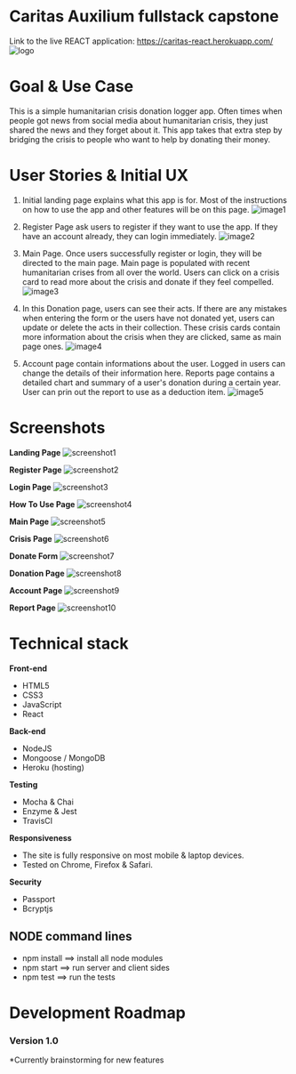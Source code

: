 # Caritas Auxilium fullstack capstone

Link to the live REACT application: https://caritas-react.herokuapp.com/
![logo](https://github.com/PeterAndreas77/caritas-auxilium-react/blob/master/images/logo.png)

# Goal & Use Case

This is a simple humanitarian crisis donation logger app. Often times when people got news from social media about humanitarian crisis, they just shared the news and they forget about it. This app takes that extra step by bridging the crisis to people who want to help by donating their money.

# User Stories & Initial UX

1. Initial landing page explains what this app is for. Most of the instructions on how to use the app and other features will be on this page.
   ![image1](https://github.com/PeterAndreas77/caritas-auxilium-react/blob/master/images/react-landing.jpg)

2. Register Page ask users to register if they want to use the app. If they have an account already, they can login immediately.
   ![image2](https://github.com/PeterAndreas77/caritas-auxilium-react/blob/master/images/react-reglog.jpg)

3. Main Page. Once users successfully register or login, they will be directed to the main page. Main page is populated with recent humanitarian crises from all over the world. Users can click on a crisis card to read more about the crisis and donate if they feel compelled.
   ![image3](https://github.com/PeterAndreas77/caritas-auxilium-react/blob/master/images/react-main.jpg)

4. In this Donation page, users can see their acts. If there are any mistakes when entering the form or the users have not donated yet, users can update or delete the acts in their collection. These crisis cards contain more information about the crisis when they are clicked, same as main page ones.
   ![image4](https://github.com/PeterAndreas77/caritas-auxilium-react/blob/master/images/react-donation.jpg)

5. Account page contain informations about the user. Logged in users can change the details of their information here. Reports page contains a detailed chart and summary of a user's donation during a certain year. User can prin out the report to use as a deduction item.
   ![image5](https://github.com/PeterAndreas77/caritas-auxilium-react/blob/master/images/react-accrep.jpg)

# Screenshots

**Landing Page**
![screenshot1](https://github.com/PeterAndreas77/caritas-auxilium-react/blob/master/images/screenshot-landing.png)

**Register Page**
![screenshot2](https://github.com/PeterAndreas77/caritas-auxilium-react/blob/master/images/screenshot-register.png)

**Login Page**
![screenshot3](https://github.com/PeterAndreas77/caritas-auxilium-react/blob/master/images/screenshot-login.png)

**How To Use Page**
![screenshot4](https://github.com/PeterAndreas77/caritas-auxilium-react/blob/master/images/screenshot-howto.png)

**Main Page**
![screenshot5](https://github.com/PeterAndreas77/caritas-auxilium-react/blob/master/images/screenshot-main.png)

**Crisis Page**
![screenshot6](https://github.com/PeterAndreas77/caritas-auxilium-react/blob/master/images/screenshot-crisis.png)

**Donate Form**
![screenshot7](https://github.com/PeterAndreas77/caritas-auxilium-react/blob/master/images/screenshot-donate.png)

**Donation Page**
![screenshot8](https://github.com/PeterAndreas77/caritas-auxilium-react/blob/master/images/screenshot-donation.png)

**Account Page**
![screenshot9](https://github.com/PeterAndreas77/caritas-auxilium-react/blob/master/images/screenshot-account.png)

**Report Page**
![screenshot10](https://github.com/PeterAndreas77/caritas-auxilium-react/blob/master/images/screenshot-report.png)

# Technical stack

**Front-end**

- HTML5
- CSS3
- JavaScript
- React

**Back-end**

- NodeJS
- Mongoose / MongoDB
- Heroku (hosting)

**Testing**

- Mocha & Chai
- Enzyme & Jest
- TravisCI

**Responsiveness**

- The site is fully responsive on most mobile & laptop devices.
- Tested on Chrome, Firefox & Safari.

**Security**

- Passport
- Bcryptjs

## NODE command lines

- npm install ==> install all node modules
- npm start ==> run server and client sides
- npm test ==> run the tests

# Development Roadmap

### Version 1.0

\*Currently brainstorming for new features
